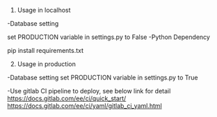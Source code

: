 1. Usage in localhost

-Database setting

set PRODUCTION variable in settings.py to False
-Python  Dependency

pip install requirements.txt


2. Usage in production

-Database setting
set PRODUCTION variable in settings.py to True

-Use gitlab CI pipeline to deploy, see below link for detail
https://docs.gitlab.com/ee/ci/quick_start/
https://docs.gitlab.com/ee/ci/yaml/gitlab_ci_yaml.html